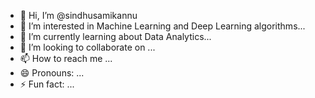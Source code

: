 - 👋 Hi, I’m @sindhusamikannu
- 👀 I’m interested in Machine Learning and Deep Learning algorithms...
- 🌱 I’m currently learning about Data Analytics...
- 💞️ I’m looking to collaborate on ...
- 📫 How to reach me ...
- 😄 Pronouns: ...
- ⚡ Fun fact: ...

<!---
sindhusamikannu/sindhusamikannu is a ✨ special ✨ repository because its `README.md` (this file) appears on your GitHub profile.
You can click the Preview link to take a look at your changes.
--->
